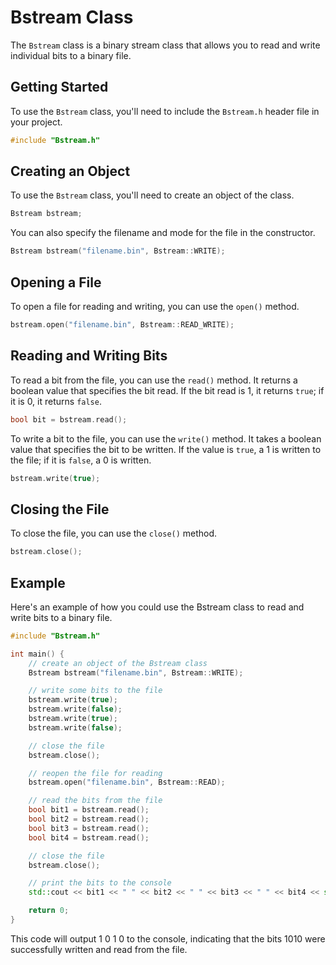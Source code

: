 # Bstream Class
The `Bstream` class is a binary stream class that allows you to read and write individual bits to a binary file.

## Getting Started
To use the `Bstream` class, you'll need to include the `Bstream.h` header file in your project.

```c++
#include "Bstream.h"
```
## Creating an Object
To use the `Bstream` class, you'll need to create an object of the class.

```c++
Bstream bstream;
```
You can also specify the filename and mode for the file in the constructor.

```c++
Bstream bstream("filename.bin", Bstream::WRITE);
```
## Opening a File
To open a file for reading and writing, you can use the `open()` method.

```c++
bstream.open("filename.bin", Bstream::READ_WRITE);
```
## Reading and Writing Bits
To read a bit from the file, you can use the `read()` method. It returns a boolean value that specifies the bit read. If the bit read is 1, it returns `true`; if it is 0, it returns `false`.

```c++
bool bit = bstream.read();
```
To write a bit to the file, you can use the `write()` method. It takes a boolean value that specifies the bit to be written. If the value is `true`, a 1 is written to the file; if it is `false`, a 0 is written.

```c++
bstream.write(true);
```
## Closing the File
To close the file, you can use the `close()` method.

```c++
bstream.close();
```
## Example
Here's an example of how you could use the Bstream class to read and write bits to a binary file.

```c++
#include "Bstream.h"

int main() {
    // create an object of the Bstream class
    Bstream bstream("filename.bin", Bstream::WRITE);

    // write some bits to the file
    bstream.write(true);
    bstream.write(false);
    bstream.write(true);
    bstream.write(false);

    // close the file
    bstream.close();

    // reopen the file for reading
    bstream.open("filename.bin", Bstream::READ);

    // read the bits from the file
    bool bit1 = bstream.read();
    bool bit2 = bstream.read();
    bool bit3 = bstream.read();
    bool bit4 = bstream.read();

    // close the file
    bstream.close();

    // print the bits to the console
    std::cout << bit1 << " " << bit2 << " " << bit3 << " " << bit4 << std::endl;

    return 0;
}
```
This code will output 1 0 1 0 to the console, indicating that the bits 1010 were successfully written and read from the file.